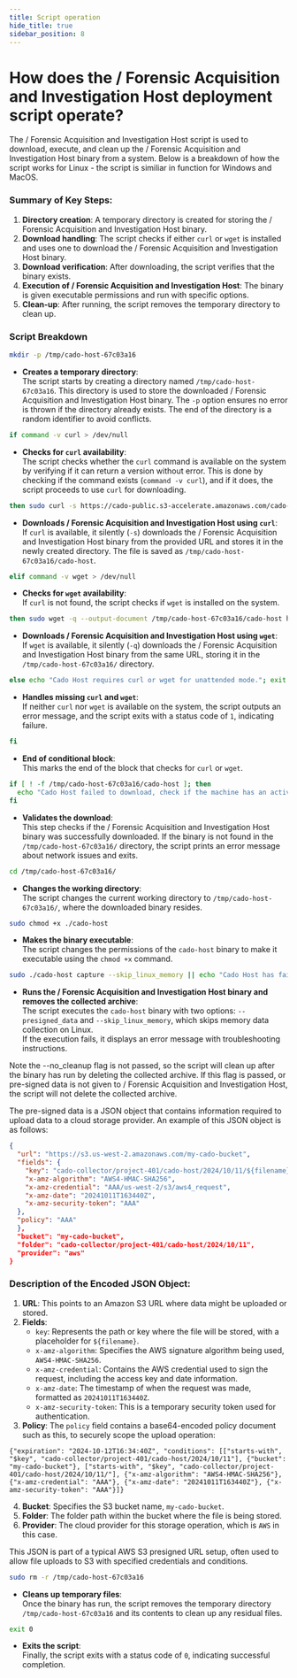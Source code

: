 ```yaml
---
title: Script operation
hide_title: true
sidebar_position: 8
---
```


# How does the / Forensic Acquisition and Investigation Host deployment script operate?

The / Forensic Acquisition and Investigation Host script is used to download, execute, and clean up the / Forensic Acquisition and Investigation Host binary from a system.
Below is a breakdown of how the script works for Linux - the script is similiar in function for Windows and MacOS.

### Summary of Key Steps:
1. **Directory creation**: A temporary directory is created for storing the / Forensic Acquisition and Investigation Host binary.
2. **Download handling**: The script checks if either `curl` or `wget` is installed and uses one to download the / Forensic Acquisition and Investigation Host binary.
3. **Download verification**: After downloading, the script verifies that the binary exists.
4. **Execution of / Forensic Acquisition and Investigation Host**: The binary is given executable permissions and run with specific options.
5. **Clean-up**: After running, the script removes the temporary directory to clean up.


### Script Breakdown

```bash
mkdir -p /tmp/cado-host-67c03a16
```
- **Creates a temporary directory**:  
The script starts by creating a directory named `/tmp/cado-host-67c03a16`. This directory is used to store the downloaded / Forensic Acquisition and Investigation Host binary. The `-p` option ensures no error is thrown if the directory already exists.
The end of the directory is a random identifier to avoid conflicts.

```bash
if command -v curl > /dev/null
```
- **Checks for `curl` availability**:  
The script checks whether the `curl` command is available on the system by verifying if it can return a version without error. This is done by checking if the command exists (`command -v curl`), and if it does, the script proceeds to use `curl` for downloading.

```bash
then sudo curl -s https://cado-public.s3-accelerate.amazonaws.com/cado-host/$version/linux/cado-host --output /tmp/cado-host-67c03a16/cado-host
```
- **Downloads / Forensic Acquisition and Investigation Host using `curl`**:  
If `curl` is available, it silently (`-s`) downloads the / Forensic Acquisition and Investigation Host binary from the provided URL and stores it in the newly created directory. The file is saved as `/tmp/cado-host-67c03a16/cado-host`.

```bash
elif command -v wget > /dev/null
```
- **Checks for `wget` availability**:  
If `curl` is not found, the script checks if `wget` is installed on the system.

```bash
then sudo wget -q --output-document /tmp/cado-host-67c03a16/cado-host https://cado-public.s3-accelerate.amazonaws.com/cado-host/$version/linux/cado-host
```
- **Downloads / Forensic Acquisition and Investigation Host using `wget`**:  
If `wget` is available, it silently (`-q`) downloads the / Forensic Acquisition and Investigation Host binary from the same URL, storing it in the `/tmp/cado-host-67c03a16/` directory.

```bash
else echo "Cado Host requires curl or wget for unattended mode."; exit 1;
```
- **Handles missing `curl` and `wget`**:  
If neither `curl` nor `wget` is available on the system, the script outputs an error message, and the script exits with a status code of `1`, indicating failure.

```bash
fi
```
- **End of conditional block**:  
This marks the end of the block that checks for `curl` or `wget`.

```bash
if [ ! -f /tmp/cado-host-67c03a16/cado-host ]; then
  echo "Cado Host failed to download, check if the machine has an active network connection."; exit 1;
fi
```
- **Validates the download**:  
This step checks if the / Forensic Acquisition and Investigation Host binary was successfully downloaded. If the binary is not found in the `/tmp/cado-host-67c03a16/` directory, the script prints an error message about network issues and exits.

```bash
cd /tmp/cado-host-67c03a16/
```
- **Changes the working directory**:  
The script changes the current working directory to `/tmp/cado-host-67c03a16/`, where the downloaded binary resides.

```bash
sudo chmod +x ./cado-host
```
- **Makes the binary executable**:  
The script changes the permissions of the `cado-host` binary to make it executable using the `chmod +x` command.

```bash
sudo ./cado-host capture --skip_linux_memory || echo "Cado Host has failed. For troubleshooting steps, pass the --verbose and --no_cleanup flags, or visit https://docs.cadosecurity.com/cado-host/deploy#considerations, or contact support@cadosecurity.com.; sudo ./cado-host upload --presigned_data $pre-signed-data"
```
- **Runs the / Forensic Acquisition and Investigation Host binary and removes the collected archive**:  
The script executes the `cado-host` binary with two options: `--presigned_data` and `--skip_linux_memory`, which skips memory data collection on Linux.  
If the execution fails, it displays an error message with troubleshooting instructions.

Note the --no_cleanup flag is not passed, so the script will clean up after the binary has run by deleting the collected archive.
If this flag is passed, or pre-signed data is not given to / Forensic Acquisition and Investigation Host, the script will not delete the collected archive.

The pre-signed data is a JSON object that contains information required to upload data to a cloud storage provider. An example of this JSON object is as follows:

```json
{
  "url": "https://s3.us-west-2.amazonaws.com/my-cado-bucket",
  "fields": {
    "key": "cado-collector/project-401/cado-host/2024/10/11/${filename}",
    "x-amz-algorithm": "AWS4-HMAC-SHA256",
    "x-amz-credential": "AAA/us-west-2/s3/aws4_request",
    "x-amz-date": "20241011T163440Z",
    "x-amz-security-token": "AAA"
  },
  "policy": "AAA"
  },
  "bucket": "my-cado-bucket",
  "folder": "cado-collector/project-401/cado-host/2024/10/11",
  "provider": "aws"
}
```

### Description of the Encoded JSON Object:
1. **URL**: This points to an Amazon S3 URL where data might be uploaded or stored.
2. **Fields**:
   - `key`: Represents the path or key where the file will be stored, with a placeholder for `${filename}`.
   - `x-amz-algorithm`: Specifies the AWS signature algorithm being used, `AWS4-HMAC-SHA256`.
   - `x-amz-credential`: Contains the AWS credential used to sign the request, including the access key and date information.
   - `x-amz-date`: The timestamp of when the request was made, formatted as `20241011T163440Z`.
   - `x-amz-security-token`: This is a temporary security token used for authentication.
3. **Policy**: The `policy` field contains a base64-encoded policy document such as this, to securely scope the upload operation:

```
{"expiration": "2024-10-12T16:34:40Z", "conditions": [["starts-with", "$key", "cado-collector/project-401/cado-host/2024/10/11"], {"bucket": "my-cado-bucket"}, ["starts-with", "$key", "cado-collector/project-401/cado-host/2024/10/11/"], {"x-amz-algorithm": "AWS4-HMAC-SHA256"}, {"x-amz-credential": "AAA"}, {"x-amz-date": "20241011T163440Z"}, {"x-amz-security-token": "AAA"}]}
```

4. **Bucket**: Specifies the S3 bucket name, `my-cado-bucket`.
5. **Folder**: The folder path within the bucket where the file is being stored.
6. **Provider**: The cloud provider for this storage operation, which is `AWS` in this case.

This JSON is part of a typical AWS S3 presigned URL setup, often used to allow file uploads to S3 with specified credentials and conditions.

```bash
sudo rm -r /tmp/cado-host-67c03a16
```
- **Cleans up temporary files**:  
Once the binary has run, the script removes the temporary directory `/tmp/cado-host-67c03a16` and its contents to clean up any residual files.

```bash
exit 0
```
- **Exits the script**:  
Finally, the script exits with a status code of `0`, indicating successful completion.
